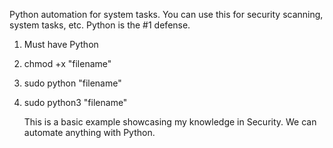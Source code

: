 Python automation for system tasks. You can use this for security scanning, system tasks, etc. Python is the #1 defense.

1. Must have Python
2. chmod +x "filename"
3. sudo python "filename"
4. sudo python3 "filename"

   This is a basic example showcasing my knowledge in Security. We can automate anything with Python. 
